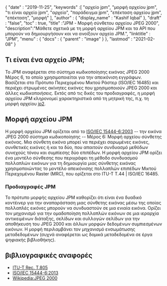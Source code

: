 {
  "date" : "2019-11-25",
  "keywords" :[ "αρχείο jpm", "μορφή αρχείου jpm", "τι είναι αρχείο jpm", "αρχείο", "παράδειγμα jpm", "επέκταση αρχείου jpm", "επέκταση", "μορφή" ],
  "author" : {
    "display_name" : "Kashif Iqbal"
},
  "draft" : "false",
  "toc" : true,
  "title" :"JPM - Μορφή σύνθετου αρχείου JPEG 2000",
  "description":"Μάθετε σχετικά με τη μορφή αρχείου JPM και τα API που μπορούν να δημιουργήσουν και να ανοίξουν αρχεία JPM.",
  "linktitle" : "JPM",
  "menu" : {
    "docs" : {
      "parent" : "image"
}
},
  "lastmod" : "2021-02-08"
}

## Τι είναι ένα αρχείο JPM;

Το JPM αναφέρεται στο σύστημα κωδικοποίησης εικόνας JPEG 2000 Μέρος 6, το οποίο χρησιμοποιείται για την απεικόνιση εγγράφων. Βασίζεται στο Πρότυπο Περιεχομένου Μικτού Ράστερ (ISO/IEC 16485) και περιέχει στρωμένες ακίνητες εικόνες που χρησιμοποιούν JPEG 2000 και άλλες κωδικοποιήσεις. Εκτός από τις δικές του προδιαγραφές, η μορφή αρχείου JPM κληρονομεί χαρακτηριστικά από τη μητρική της, π.χ. τη μορφή αρχείου [jp2](/el/image/jp2/).

## Μορφή αρχείου JPM

Η μορφή αρχείου JPM ορίζεται από το [ISO/IEC 15444-6:2003](http://www.iso.org/iso/home/store/catalogue_ics/catalogue_detail_ics.htm?csnumber=61124) -- την εικόνα JPEG 2000 σύστημα κωδικοποίησης -- Μέρος 6: Μορφή αρχείου σύνθετης εικόνας. Μια σύνθετη εικόνα μπορεί να περιέχει σαρωμένες εικόνες, συνθετικές εικόνες ή και τα δύο, που απαιτούν συνδυασμό μεθόδων συνεχούς τόνου και συμπίεσης δύο επιπέδων. Η μορφή αρχείου JPM ορίζει ένα μοντέλο σύνθεσης που περιγράφει τη μέθοδο συνδυασμού πολλαπλών εικόνων για τη δημιουργία μιας σύνθετης εικόνας χρησιμοποιώντας το μοντέλο απεικόνισης πολλαπλών επιπέδων Μικτού Περιεχομένου Raster (MRC), που ορίζεται στο ITU-T T.44 | ISO/IEC 16485.

### Προδιαγραφές JPM
Το πρότυπο μορφής αρχείου JPM καθορίζει ότι είναι ένα δυαδικό κοντέινερ για την αναπαράσταση μιας σύνθετης εικόνας μέσω της οποίας πολλαπλές εικόνες μπορούν να συνδυαστούν σε μια ενιαία εικόνα. Ορίζει τον μηχανισμό για την ομαδοποίηση πολλαπλών εικόνων σε μια ιεραρχία αντικειμένων διάταξης, σελίδων και συλλογών σελίδων για την αποθήκευση του JPEG 2000 και άλλων μορφών δεδομένων συμπιεσμένων εικόνων. Η μορφή περιλαμβάνει τον μηχανισμό ενσωμάτωσης μεταδεδομένων (συχνά αναφέρεται ως δομικά μεταδεδομένα σε έργα ψηφιακής βιβλιοθήκης).

## βιβλιογραφικές αναφορές

* [ITU-T Rec. T.805](http://www.itu.int/rec/T-REC-T.805/en)
* [ISO/IEC 15444-6:2013](http://www.iso.org/iso/home/store/catalogue_ics/catalogue_detail_ics.htm?csnumber=61124)
* [Wikipedia:JPEG 2000](https://en.wikipedia.org/wiki/JPEG_2000)

